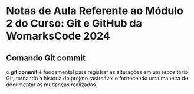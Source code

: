 # Notas de Aula Referente ao Módulo 2 do Curso: Git e GitHub da WomarksCode 2024


## Comando Git commit

o **git commit** é fundamental para registrar as alterações em um repositório Git, tornando a história do projeto rastreável e fornecendo uma maneira de documentar as mudanças realizadas.



